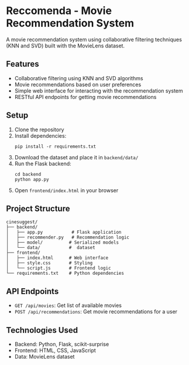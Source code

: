 # Reccomenda - Movie Recommendation System

A movie recommendation system using collaborative filtering techniques (KNN and SVD) built with the MovieLens dataset.

## Features
- Collaborative filtering using KNN and SVD algorithms
- Movie recommendations based on user preferences
- Simple web interface for interacting with the recommendation system
- RESTful API endpoints for getting movie recommendations

## Setup
1. Clone the repository
2. Install dependencies:
   ```
   pip install -r requirements.txt
   ```
3. Download the dataset and place it in `backend/data/`
4. Run the Flask backend:
   ```
   cd backend
   python app.py
   ```
5. Open `frontend/index.html` in your browser

## Project Structure
```
cinesuggest/
├── backend/
│   ├── app.py           # Flask application
│   ├── recommender.py   # Recommendation logic
│   ├── model/          # Serialized models
│   └── data/           #  dataset
├── frontend/
│   ├── index.html      # Web interface
│   ├── style.css       # Styling
│   └── script.js       # Frontend logic
└── requirements.txt    # Python dependencies
```

## API Endpoints
- `GET /api/movies`: Get list of available movies
- `POST /api/recommendations`: Get movie recommendations for a user

## Technologies Used
- Backend: Python, Flask, scikit-surprise
- Frontend: HTML, CSS, JavaScript
- Data: MovieLens dataset 